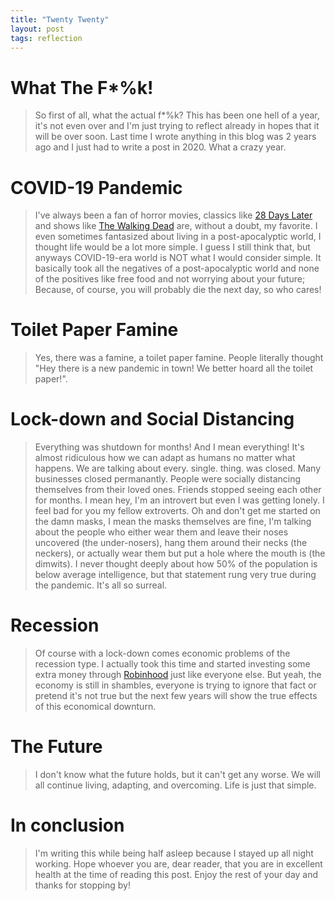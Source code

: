 ```yaml
---
title: "Twenty Twenty"
layout: post
tags: reflection
---
```


# What The F*%k!
> So first of all, what the actual f*%k? This has been one hell of a year, it's not even over and I'm just trying to reflect already in hopes that it will be over soon. Last time I wrote anything in this blog was 2 years ago and I just had to write a post in 2020. What a crazy year.

# COVID-19 Pandemic
> I've always been a fan of horror movies, classics like [28 Days Later][1] and shows like [The Walking Dead][2] are, without a doubt, my favorite. I even sometimes fantasized about living in a post-apocalyptic world, I thought life would be a lot more simple. I guess I still think that, but anyways COVID-19-era world is NOT what I would consider simple. It basically took all the negatives of a post-apocalyptic world and none of the positives like free food and not worrying about your future; Because, of course, you will probably die the next day, so who cares!

# Toilet Paper Famine
> Yes, there was a famine, a toilet paper famine. People literally thought "Hey there is a new pandemic in town! We better hoard all the toilet paper!".

# Lock-down and Social Distancing
> Everything was shutdown for months! And I mean everything! It's almost ridiculous how we can adapt as humans no matter what happens. We are talking about every. single. thing. was closed. Many businesses closed permanantly. People were socially distancing themselves from their loved ones. Friends stopped seeing each other for months. I mean hey, I'm an introvert but even I was getting lonely. I feel bad for you my fellow extroverts. Oh and don't get me started on the damn masks, I mean the masks themselves are fine, I'm talking about the people who either wear them and leave their noses uncovered (the under-nosers), hang them around their necks (the neckers), or actually wear them but put a hole where the mouth is (the dimwits). I never thought deeply about how 50% of the population is below average intelligence, but that statement rung very true during the pandemic. It's all so surreal.

# Recession
> Of course with a lock-down comes economic problems of the recession type. I actually took this time and started investing some extra money through [Robinhood][3] just like everyone else. But yeah, the economy is still in shambles, everyone is trying to ignore that fact or pretend it's not true but the next few years will show the true effects of this economical downturn.

# The Future
> I don't know what the future holds, but it can't get any worse. We will all continue living, adapting, and overcoming. Life is just that simple.

# In conclusion
> I'm writing this while being half asleep because I stayed up all night working. Hope whoever you are, dear reader, that you are in excellent health at the time of reading this post. Enjoy the rest of your day and thanks for stopping by!


[1]: https://en.wikipedia.org/wiki/28_Days_Later
[2]: https://en.wikipedia.org/wiki/The_Walking_Dead_(TV_series)
[3]: https://robinhood.com/us/en/